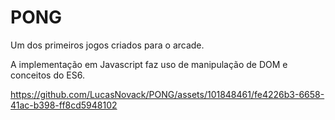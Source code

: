 # PONG

Um dos primeiros jogos criados para o arcade.

A implementação em Javascript faz uso de manipulação de DOM e conceitos do ES6.

https://github.com/LucasNovack/PONG/assets/101848461/fe4226b3-6658-41ac-b398-ff8cd5948102

